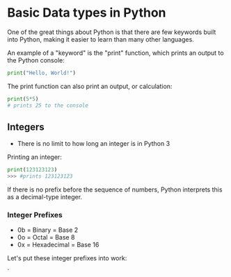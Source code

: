# Basic Data types in Python

One of the great things about Python is that there are few keywords built into Python, making it easier to learn than many other languages. 

An example of a "keyword"  is the "print" function, which prints an output to the Python console:

```python
print("Hello, World!")
```

The print function can also print an output, or calculation:

```python
print(5*5)
# prints 25 to the console
```

## Integers

* There is no limit to how long an integer is in Python 3

Printing an integer: 

```python
print(123123123)
>>> #prints 123123123
```

If there is no prefix before the sequence of numbers, Python interprets this as a decimal-type integer.

### Integer Prefixes

* 0b = Binary = Base 2
* 0o = Octal = Base 8
* 0x = Hexadecimal = Base 16

Let's put these integer prefixes into work:

`